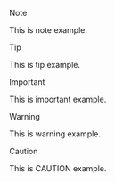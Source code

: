 > [!NOTE]
> This is note example.

> [!TIP]
> This is tip example.

> [!IMPORTANT]
> This is important example.

> [!WARNING]
> This is warning example.

> [!CAUTION]
> This is CAUTION example.
